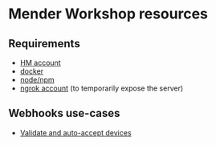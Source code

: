 # Mender Workshop resources

## Requirements
- [HM account](https://hosted.mender.io)
- [docker](https://www.docker.com/)
- [node/npm](https://nodejs.org/en)
- [ngrok account](https://ngrok.com/) (to temporarily expose the server)

## Webhooks use-cases
- [Validate and auto-accept devices](webhooks-usecases/01-validate-accept/README.md)
